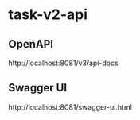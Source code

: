 # task-v2-api

## OpenAPI
http://localhost:8081/v3/api-docs

## Swagger UI
http://localhost:8081/swagger-ui.html